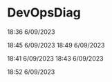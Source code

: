 # DevOpsDiag
18:36 6/09/2023



18:45 6/09/2023
18:49 6/09/2023

18:41 6/09/2023
18:43 6/09/2023


18:52 6/09/2023

